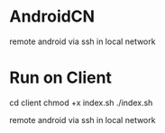 # AndroidCN

remote android via ssh in local network

# Run on Client

cd client
chmod +x index.sh
./index.sh

remote android via ssh in local network
